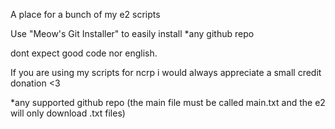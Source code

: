 A place for a bunch of my e2 scripts

Use "Meow's Git Installer" to easily install *any github repo

dont expect good code nor english.

If you are using my scripts for ncrp i would always appreciate a small credit donation <3



*any supported github repo (the main file must be called main.txt and the e2 will only download .txt files)